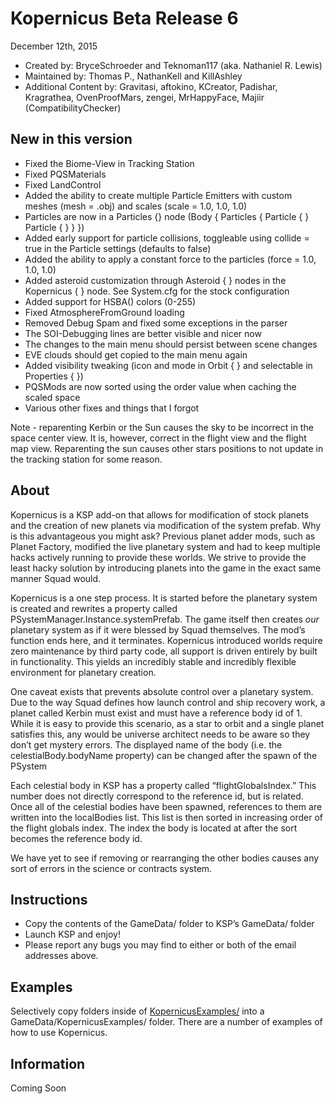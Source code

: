 Kopernicus Beta Release 6
==============================
December 12th, 2015
* Created by: BryceSchroeder and Teknoman117 (aka. Nathaniel R. Lewis)
* Maintained by: Thomas P., NathanKell and KillAshley
* Additional Content by: Gravitasi, aftokino, KCreator, Padishar, Kragrathea, OvenProofMars, zengei, MrHappyFace, Majiir (CompatibilityChecker)

New in this version
-------------------
- Fixed the Biome-View in Tracking Station
- Fixed PQSMaterials
- Fixed LandControl
- Added the ability to create multiple Particle Emitters with custom meshes (mesh = <path>.obj) and scales (scale = 1.0, 1.0, 1.0)
- Particles are now in a Particles {} node (Body { Particles { Particle { <your definition> } Particle { <your other definition> } } })
- Added early support for particle collisions, toggleable using collide = true in the Particle settings (defaults to false)
- Added the ability to apply a constant force to the particles (force = 1.0, 1.0, 1.0)
- Added asteroid customization through Asteroid { } nodes in the Kopernicus { } node. See System.cfg for the stock configuration
- Added support for HSBA() colors (0-255)
- Fixed AtmosphereFromGround loading
- Removed Debug Spam and fixed some exceptions in the parser
- The SOI-Debugging lines are better visible and nicer now
- The changes to the main menu should persist between scene changes
- EVE clouds should get copied to the main menu again
- Added visibility tweaking (icon and mode in Orbit { } and selectable in Properties { })
- PQSMods are now sorted using the order value when caching the scaled space
- Various other fixes and things that I forgot

Note - reparenting Kerbin or the Sun causes the sky to be incorrect in the space center view. It is, however, correct in the flight view and the flight map view.  Reparenting the sun causes other stars positions to not update in the tracking station for some reason.

About
-----
Kopernicus is a KSP add-on that allows for modification of stock planets and the creation of new planets via modification of the system prefab.  Why is this advantageous you might ask?  Previous planet adder mods, such as Planet Factory, modified the live planetary system and had to keep multiple hacks actively running to provide these worlds.  We strive to provide the least hacky solution by introducing planets into the game in the exact same manner Squad would.  

Kopernicus is a one step process.  It is started before the planetary system is created and rewrites a property called PSystemManager.Instance.systemPrefab.  The game itself then creates *our* planetary system as if it were blessed by Squad themselves.  The mod’s function ends here, and it terminates.  Kopernicus introduced worlds require zero maintenance by third party code, all support is driven entirely by built in functionality.  This yields an incredibly stable and incredibly flexible environment for planetary creation.

One caveat exists that prevents absolute control over a planetary system.  Due to the way Squad defines how launch control and ship recovery work, a planet called Kerbin must exist and must have a reference body id of 1.  While it is easy to provide this scenario, as a star to orbit and a single planet satisfies this, any would be universe architect needs to be aware so they don’t get mystery errors. The displayed name of the body (i.e. the celestialBody.bodyName property) can be changed after the spawn of the PSystem  

Each celestial body in KSP has a property called “flightGlobalsIndex.”  This number does not directly correspond to the reference id, but is related.  Once all of the celestial bodies have been spawned, references to them are written into the localBodies list.  This list is then sorted in increasing order of the flight globals index.  The index the body is located at after the sort becomes the reference body id.

We have yet to see if removing or rearranging the other bodies causes any sort of errors in the science or contracts system.


Instructions
------------
- Copy the contents of the GameData/ folder to KSP’s GameData/ folder
- Launch KSP and enjoy!
- Please report any bugs you may find to either or both of the email addresses above.

Examples
----------
Selectively copy folders inside of [KopernicusExamples/](https://github.com/Kopernicus/KopernicusExamples/) into a GameData/KopernicusExamples/ folder.  There are a number of examples of how to use Kopernicus.

Information
-----------
Coming Soon